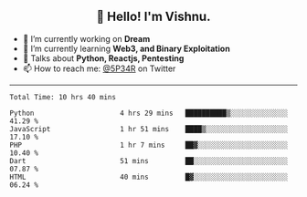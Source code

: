 <h2 align="center">👋 Hello! I'm Vishnu.</h2>


- 🔭 I’m currently working on **Dream**
- 🌱 I’m currently learning **Web3, and Binary Exploitation**
- 💬 Talks about **Python, Reactjs, Pentesting**
- 📫 How to reach me: [@5P34R](https://twitter.com/Vishnu27302693) on Twitter

---
<!--START_SECTION:waka-->

```text
Total Time: 10 hrs 40 mins

Python                     4 hrs 29 mins   ██████████▒░░░░░░░░░░░░░░   41.29 %
JavaScript                 1 hr 51 mins    ████▒░░░░░░░░░░░░░░░░░░░░   17.10 %
PHP                        1 hr 7 mins     ██▓░░░░░░░░░░░░░░░░░░░░░░   10.40 %
Dart                       51 mins         ██░░░░░░░░░░░░░░░░░░░░░░░   07.87 %
HTML                       40 mins         █▓░░░░░░░░░░░░░░░░░░░░░░░   06.24 %
```

<!--END_SECTION:waka-->
